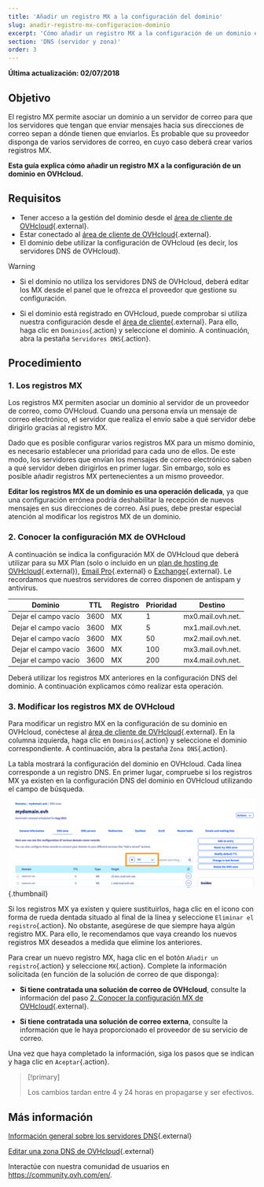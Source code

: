```yaml
---
title: 'Añadir un registro MX a la configuración del dominio'
slug: anadir-registro-mx-configuracion-dominio
excerpt: 'Cómo añadir un registro MX a la configuración de un dominio en OVHcloud'
section: 'DNS (servidor y zona)'
order: 3
---
```


**Última actualización: 02/07/2018**

## Objetivo

El registro MX permite asociar un dominio a un servidor de correo para que los servidores que tengan que enviar mensajes hacia sus direcciones de correo sepan a dónde tienen que enviarlos. Es probable que su proveedor disponga de varios servidores de correo, en cuyo caso deberá crear varios registros MX.

**Esta guía explica cómo añadir un registro MX a la configuración de un dominio en OVHcloud.**

## Requisitos

- Tener acceso a la gestión del dominio desde el [área de cliente de OVHcloud](https://www.ovh.com/auth/?action=gotomanager&from=https://www.ovh.es/&ovhSubsidiary=es){.external}.
- Estar conectado al [área de cliente de OVHcloud](https://www.ovh.com/auth/?action=gotomanager&from=https://www.ovh.es/&ovhSubsidiary=es){.external}.
- El dominio debe utilizar la configuración de OVHcloud (es decir, los servidores DNS de OVHcloud).

> [!warning]
>
> - Si el dominio no utiliza los servidores DNS de OVHcloud, deberá editar los MX desde el panel que le ofrezca el proveedor que gestione su configuración.
>
> - Si el dominio está registrado en OVHcloud, puede comprobar si utiliza nuestra configuración desde el [área de cliente](https://www.ovh.com/auth/?action=gotomanager&from=https://www.ovh.es/&ovhSubsidiary=es){.external}. Para ello, haga clic en `Dominios`{.action} y seleccione el dominio. A continuación, abra la pestaña `Servidores DNS`{.action}.
>

## Procedimiento

### 1. Los registros MX

Los registros MX permiten asociar un dominio al servidor de un proveedor de correo, como OVHcloud. Cuando una persona envía un mensaje de correo electrónico, el servidor que realiza el envío sabe a qué servidor debe dirigirlo gracias al registro MX.

Dado que es posible configurar varios registros MX para un mismo dominio, es necesario establecer una prioridad para cada uno de ellos. De este modo, los servidores que envían los mensajes de correo electrónico saben a qué servidor deben dirigirlos en primer lugar. Sin embargo, solo es posible añadir registros MX pertenecientes a un mismo proveedor.

**Editar los registros MX de un dominio es una operación delicada**, ya que una configuración errónea podría deshabilitar la recepción de nuevos mensajes en sus direcciones de correo. Así pues, debe prestar especial atención al modificar los registros MX de un dominio.

### 2. Conocer la configuración MX de OVHcloud

A continuación se indica la configuración MX de OVHcloud que deberá utilizar para su MX Plan (solo o incluido en un [plan de hosting de OVHcloud](https://www.ovhcloud.com/es-es/web-hosting/){.external}), [Email Pro](https://www.ovhcloud.com/es-es/emails/email-pro/){.external} o [Exchange](https://www.ovhcloud.com/es-es/emails/){.external}. Le recordamos que nuestros servidores de correo disponen de antispam y antivirus.

|Dominio|TTL|Registro|Prioridad|Destino|
|---|---|---|---|---|
|Dejar el campo vacío|3600|MX|1|mx0.mail.ovh.net.|
|Dejar el campo vacío|3600|MX|5|mx1.mail.ovh.net.|
|Dejar el campo vacío|3600|MX|50|mx2.mail.ovh.net.|
|Dejar el campo vacío|3600|MX|100|mx3.mail.ovh.net.|
|Dejar el campo vacío|3600|MX|200|mx4.mail.ovh.net.|

Deberá utilizar los registros MX anteriores en la configuración DNS del dominio. A continuación explicamos cómo realizar esta operación.

### 3. Modificar los registros MX de OVHcloud

Para modificar un registro MX en la configuración de su dominio en OVHcloud, conéctese al [área de cliente de OVHcloud](https://www.ovh.com/auth/?action=gotomanager&from=https://www.ovh.es/&ovhSubsidiary=es){.external}. En la columna izquierda, haga clic en `Dominios`{.action} y seleccione el dominio correspondiente. A continuación, abra la pestaña `Zona DNS`{.action}.

La tabla mostrará la configuración del dominio en OVHcloud. Cada línea corresponde a un registro DNS. En primer lugar, compruebe si los registros MX ya existen en la configuración DNS del dominio en OVHcloud utilizando el campo de búsqueda.

![Registro MX en la zona DNS](images/mx-records-dns-zone.png){.thumbnail}

Si los registros MX ya existen y quiere sustituirlos, haga clic en el icono con forma de rueda dentada situado al final de la línea y seleccione  `Eliminar el registro`{.action}. No obstante, asegúrese de que siempre haya algún registro MX. Para ello, le recomendamos que vaya creando los nuevos registros MX deseados a medida que elimine los anteriores.

Para crear un nuevo registro MX, haga clic en el botón `Añadir un registro`{.action} y seleccione `MX`{.action}. Complete la información solicitada (en función de la solución de correo de que disponga):

- **Si tiene contratada una solución de correo de OVHcloud**, consulte la información del paso [2. Conocer la configuración MX de OVHcloud](https://docs.ovh.com/es/domains/anadir-registro-mx-configuracion-dominio/#2-conocer-la-configuracion-mx-de-ovh){.external}.

- **Si tiene contratada una solución de correo externa**, consulte la información que le haya proporcionado el proveedor de su servicio de correo.

Una vez que haya completado la información, siga los pasos que se indican y haga clic en `Aceptar`{.action}.

> [!primary]
>
> Los cambios tardan entre 4 y 24 horas en propagarse y ser efectivos.
>

## Más información

[Información general sobre los servidores DNS](https://docs.ovh.com/es/domains/web_hosting_informacion_general_sobre_los_servidores_dns/){.external}

[Editar una zona DNS de OVHcloud](https://docs.ovh.com/es/domains/web_hosting_como_editar_mi_zona_dns/){.external}

Interactúe con nuestra comunidad de usuarios en <https://community.ovh.com/en/>.